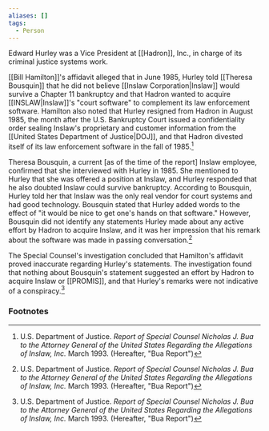 ```yaml
---
aliases: []
tags:
  - Person
---
```

Edward Hurley was a Vice President at [[Hadron]], Inc., in charge of its criminal justice systems work.

[[Bill Hamilton]]'s affidavit alleged that in June 1985, Hurley told [[Theresa Bousquin]] that he did not believe [[Inslaw Corporation|Inslaw]] would survive a Chapter 11 bankruptcy and that Hadron wanted to acquire [[INSLAW|Inslaw]]'s "court software" to complement its law enforcement software. Hamilton also noted that Hurley resigned from Hadron in August 1985, the month after the U.S. Bankruptcy Court issued a confidentiality order sealing Inslaw's proprietary and customer information from the [[United States Department of Justice|DOJ]], and that Hadron divested itself of its law enforcement software in the fall of 1985.[^1]

Theresa Bousquin, a current [as of the time of the report] Inslaw employee, confirmed that she interviewed with Hurley in 1985. She mentioned to Hurley that she was offered a position at Inslaw, and Hurley responded that he also doubted Inslaw could survive bankruptcy. According to Bousquin, Hurley told her that Inslaw was the only real vendor for court systems and had good technology. Bousquin stated that Hurley added words to the effect of "it would be nice to get one's hands on that software." However, Bousquin did not identify any statements Hurley made about any active effort by Hadron to acquire Inslaw, and it was her impression that his remark about the software was made in passing conversation.[^1]

The Special Counsel's investigation concluded that Hamilton's affidavit proved inaccurate regarding Hurley's statements. The investigation found that nothing about Bousquin's statement suggested an effort by Hadron to acquire Inslaw or [[PROMIS]], and that Hurley's remarks were not indicative of a conspiracy.[^1]

### Footnotes

[^1]: U.S. Department of Justice. *Report of Special Counsel Nicholas J. Bua to the Attorney General of the United States Regarding the Allegations of Inslaw, Inc.* March 1993. (Hereafter, "Bua Report")